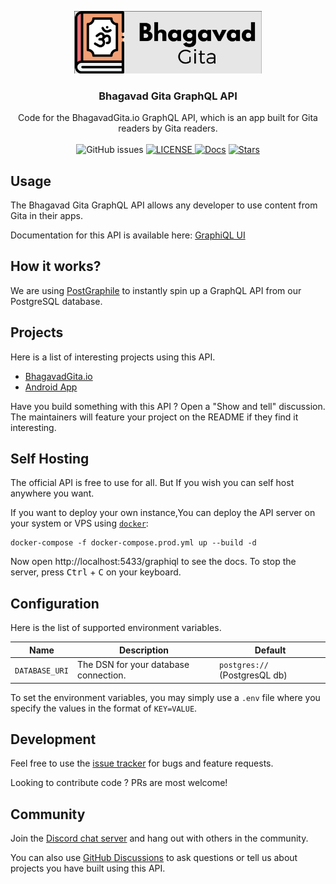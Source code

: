 <!-- markdownlint-disable -->
<p align="center">
  <a href="https://bhagavadgita.io">
    <img src="https://raw.githubusercontent.com/gita/bhagavad-gita-graphql/main/.github/gita.png" alt="Logo" width="300">
  </a>

  <h3 align="center">Bhagavad Gita GraphQL API</h3>

  <p align="center">
    Code for the BhagavadGita.io GraphQL API, which is an app built for Gita readers by Gita readers.
    <br />
    <br />
    <img alt="GitHub issues" src="https://img.shields.io/github/issues/gita/bhagavad-gita-graphql">
    <a href="https://github.com/gita/bhagavad-gita-graphql/blob/master/LICENSE">
    <img alt="LICENSE" src="https://img.shields.io/badge/License-MIT-yellow.svg?maxAge=43200">
  </a>
  <a href="https://gql.bhagavadgita.io/graphiql"><img src="https://img.shields.io/badge/docs-passing-green" alt="Docs"></a>
  <a href="https://starcharts.herokuapp.com/gita/bhagavad-gita-graphql"><img alt="Stars" src="https://img.shields.io/github/stars/gita/bhagavad-gita-graphql.svg?style=social"></a>
</p>


## Usage

The Bhagavad Gita GraphQL API allows any developer to use content from Gita in their apps.

Documentation for this API is available here: [GraphiQL UI](https://gql.bhagavadgita.io/graphiql)

## How it works?

We are using [PostGraphile](https://www.graphile.org/postgraphile/) to instantly spin up a GraphQL API from our PostgreSQL database.

## Projects

Here is a list of interesting projects using this API.

- [BhagavadGita.io](https://bhagavadgita.io)
- [Android App](https://play.google.com/store/apps/details?id=com.hanuman.bhagavadgita)

Have you build something with this API ? Open a "Show and tell" discussion. The maintainers will feature your project on the README if they find it interesting.

## Self Hosting
<!-- markdownlint-enable -->

The official API is free to use for all.
But If you wish you can self host anywhere you want.

If you want to deploy your own instance,You can deploy
the API server on your system or VPS using [`docker`](https://www.docker.com/):

  ```shell
  docker-compose -f docker-compose.prod.yml up --build -d
  ```

<!-- markdownlint-disable -->
Now open http://localhost:5433/graphiql to see the docs.
To stop the server, press <kbd>Ctrl</kbd> + <kbd>C</kbd> on your keyboard.
<!-- markdownlint-enable -->

## Configuration

Here is the list of supported environment variables.

<!-- markdownlint-disable -->
| Name                      | Description                           | Default                       |
| ------------------------- | ------------------------------------- | ----------------------------- |
| `DATABASE_URI`            | The DSN for your database connection. | `postgres://` (PostgresQL db) |
<!-- markdownlint-enable -->

To set the environment variables, you may simply use a `.env` file where you
specify the values in the format of `KEY=VALUE`.

## Development

Feel free to use the [issue tracker](https://github.com/gita/bhagavad-gita-graphql/issues)
for bugs and feature requests.

Looking to contribute code ? PRs are most welcome!

## Community

Join the [Discord chat server](https://discord.gg/gX8dstApZX) and
hang out with others in the community.

You can also use [GitHub Discussions](https://github.com/gita/bhagavad-gita-graphql/discussions)
to ask questions or tell us about
projects you have built using this API.
